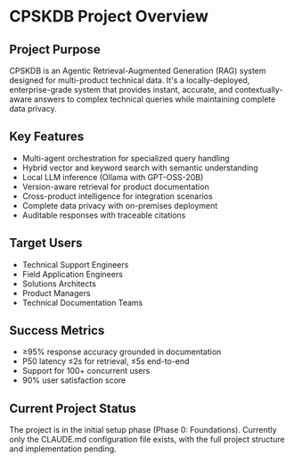 # CPSKDB Project Overview

## Project Purpose

CPSKDB is an Agentic Retrieval-Augmented Generation (RAG) system designed
for multi-product technical data. It's a locally-deployed, enterprise-grade
system that provides instant, accurate, and contextually-aware answers to
complex technical queries while maintaining complete data privacy.

## Key Features

- Multi-agent orchestration for specialized query handling
- Hybrid vector and keyword search with semantic understanding
- Local LLM inference (Ollama with GPT-OSS-20B)
- Version-aware retrieval for product documentation
- Cross-product intelligence for integration scenarios
- Complete data privacy with on-premises deployment
- Auditable responses with traceable citations

## Target Users

- Technical Support Engineers
- Field Application Engineers
- Solutions Architects
- Product Managers
- Technical Documentation Teams

## Success Metrics

- ≥95% response accuracy grounded in documentation
- P50 latency ≤2s for retrieval, ≤5s end-to-end
- Support for 100+ concurrent users
- 90% user satisfaction score

## Current Project Status

The project is in the initial setup phase (Phase 0: Foundations). Currently
only the CLAUDE.md configuration file exists, with the full project
structure and implementation pending.
